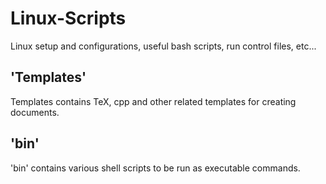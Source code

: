 # Linux-Scripts
Linux setup and configurations, useful bash scripts, run control files, etc...

## 'Templates'
Templates contains TeX, cpp and other related templates for creating documents.

## 'bin'
'bin' contains various shell scripts to be run as executable commands. 
